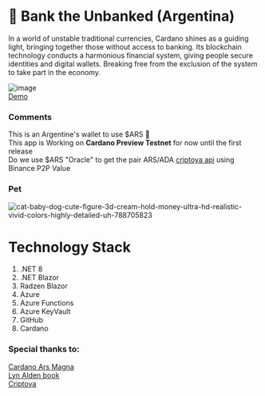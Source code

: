 # :bank: Bank the Unbanked (Argentina)


In a world of unstable traditional currencies, Cardano shines as a guiding light, bringing together those without access to banking. Its blockchain technology conducts a harmonious financial system, giving people secure identities and digital wallets. Breaking free from the exclusion of the system to take part in the economy.

![image](https://github.com/lisandro-iraguen/bank-the-unbanked/assets/70443444/917aed3a-faa7-4986-a175-6c743c5e1075)
</br>
[Demo](www.bankedus.trade/home "Demo Url")

### Comments
This is an Argentine's wallet to use $ARS :shit: </br>
This app is Working on **Cardano Preview Testnet** for now until the first release  </br>
Do we use $ARS "Oracle" to get the pair ARS/ADA [criptoya api](https://criptoya.com/api) using Binance P2P Value</br>

### Pet

![cat-baby-dog-cute-figure-3d-cream-hold-money-ultra-hd-realistic-vivid-colors-highly-detailed-uh-788705823](https://github.com/lisandro-iraguen/bank-the-unbanked/assets/70443444/93566d30-d43a-4d09-98d8-1f45812d1f84)


# Technology Stack
1. .NET 8
2. .NET Blazor
3. Radzen Blazor
4. Azure
5. Azure Functions
6. Azure KeyVault
7. GitHub
8. Cardano


### Special thanks to:
[Cardano Ars Magna](https://arsmagna.xyz/apps/web-tx-editor/) <br>
[Lyn Alden book](https://www.amazon.com/Broken-Money-Financial-System-Failing/dp/B0CG83QBJ6)<br>
[Criptoya](https://criptoya.com/) 
